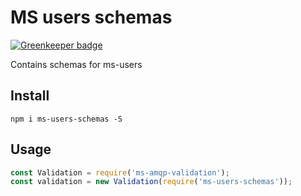 # MS users schemas

[![Greenkeeper badge](https://badges.greenkeeper.io/makeomatic/ms-users-schemas.svg)](https://greenkeeper.io/)

Contains schemas for ms-users

## Install

`npm i ms-users-schemas -S`

## Usage

```js
const Validation = require('ms-amqp-validation');
const validation = new Validation(require('ms-users-schemas'));
```
